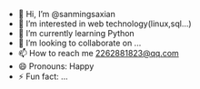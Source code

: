 - 👋 Hi, I’m @sanmingsaxian
- 👀 I’m interested in web technology(linux,sql...)
- 🌱 I’m currently learning Python
- 💞️ I’m looking to collaborate on ...
- 📫 How to reach me 2262881823@qq.com
- 😄 Pronouns: Happy
- ⚡ Fun fact: ...

<!---
sanmingsaxian/sanmingsaxian is a ✨ special ✨ repository because its `README.md` (this file) appears on your GitHub profile.
You can click the Preview link to take a look at your changes.
--->

